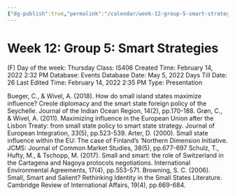 ```yaml
---
{"dg-publish":true,"permalink":"/calendar/week-12-group-5-smart-strategies/"}
---
```


# Week 12: Group 5: Smart Strategies

(F) Day of the week: Thursday
Class: IS406
Created Time: February 14, 2022 2:32 PM
Database: Events Database
Date: May 5, 2022
Days Till Date: 26
Last Edited Time: February 14, 2022 2:35 PM
Type: Presentation

Bueger, C., & Wivel, A. (2018). How do small island states maximize influence? Creole diplomacy
and the smart state foreign policy of the Seychelle. Journal of the Indian Ocean Region,
14(2), pp.170-188.
Grøn, C., & Wivel, A. (2011). Maximizing influence in the European Union after the Lisbon Treaty:
from small state policy to smart state strategy. Journal of European Integration, 33(5),
pp.523-539.
Arter, D. (2000). Small state influence within the EU: The case of Finland’s ‘Northern Dimension
Initiative. JCMS: Journal of Common Market Studies, 38(5), pp.677-697
Schulz, T., Hufty, M., & Tschopp, M. (2017). Small and smart: the role of Switzerland in the
Cartagena and Nagoya protocols negotiations. International Environmental Agreements,
17(4), pp.553-571.
Browning, S. C. (2006). Small, Smart and Salient? Rethinking Identity in the Small States Literature.
Cambridge Review of International Affairs, 19(4), pp.669-684.